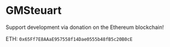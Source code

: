 # GMSteuart

Support development via donation on the Ethereum blockchain!

ETH: `0x65Ff7E8AAaE957558f14Dae0555b48fB5c20B0cE`
